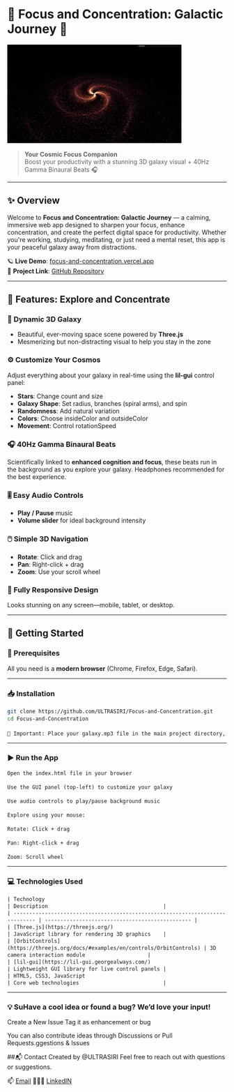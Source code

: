 # 🧠 Focus and Concentration: Galactic Journey 🌌

![Galaxy Animation](images/galaxy-screenshot.gif)

> **Your Cosmic Focus Companion**  
> Boost your productivity with a stunning 3D galaxy visual + 40Hz Gamma Binaural Beats 🎧

---

## ✨ Overview

Welcome to **Focus and Concentration: Galactic Journey** — a calming, immersive web app designed to sharpen your focus, enhance concentration, and create the perfect digital space for productivity. Whether you're working, studying, meditating, or just need a mental reset, this app is your peaceful galaxy away from distractions.

🪐 **Live Demo**: [focus-and-concentration.vercel.app](https://focus-and-concentration.vercel.app)  
🌌 **Project Link**: [GitHub Repository](https://github.com/ULTRASIRI/Focus-and-Concentration)

---

## 🎯 Features: Explore and Concentrate

### 🌌 Dynamic 3D Galaxy
- Beautiful, ever-moving space scene powered by **Three.js**
- Mesmerizing but non-distracting visual to help you stay in the zone

### ⚙️ Customize Your Cosmos
Adjust everything about your galaxy in real-time using the **lil-gui** control panel:

- **Stars**: Change count and size  
- **Galaxy Shape**: Set radius, branches (spiral arms), and spin  
- **Randomness**: Add natural variation  
- **Colors**: Choose insideColor and outsideColor  
- **Movement**: Control rotationSpeed  

### 🎧 40Hz Gamma Binaural Beats
Scientifically linked to **enhanced cognition and focus**, these beats run in the background as you explore your galaxy. Headphones recommended for the best experience.

### 🎚️ Easy Audio Controls
- **Play / Pause** music  
- **Volume slider** for ideal background intensity

### 🖱️ Simple 3D Navigation
- **Rotate**: Click and drag  
- **Pan**: Right-click + drag  
- **Zoom**: Use your scroll wheel  

### 📱 Fully Responsive Design
Looks stunning on any screen—mobile, tablet, or desktop.

---

## 🚀 Getting Started

### 🔧 Prerequisites
All you need is a **modern browser** (Chrome, Firefox, Edge, Safari).

---

### 📥 Installation

```bash
git clone https://github.com/ULTRASIRI/Focus-and-Concentration.git
cd Focus-and-Concentration

📁 Important: Place your galaxy.mp3 file in the main project directory, next to index.html.
```
---


### ▶️ Run the App
```
Open the index.html file in your browser

Use the GUI panel (top-left) to customize your galaxy

Use audio controls to play/pause background music

Explore using your mouse:

Rotate: Click + drag

Pan: Right-click + drag

Zoom: Scroll wheel
```

---

### 💻 Technologies Used
```
| Technology                                                                    | Description                                     |
| ----------------------------------------------------------------------------- | ----------------------------------------------- |
| [Three.js](https://threejs.org/)                                              | JavaScript library for rendering 3D graphics    |
| [OrbitControls](https://threejs.org/docs/#examples/en/controls/OrbitControls) | 3D camera interaction module                    |
| [lil-gui](https://lil-gui.georgealways.com/)                                  | Lightweight GUI library for live control panels |
| HTML5, CSS3, JavaScript                                                       | Core web technologies                           |
```
---

### 💡 SuHave a cool idea or found a bug? We’d love your input!

Create a New Issue
Tag it as enhancement or bug

You can also contribute ideas through Discussions or Pull Requests.ggestions & Issues

##📬 Contact
Created by @ULTRASIRI
Feel free to reach out with questions or suggestions.

📫 [Email](ceo.shriinath@gmail.com)
🧑🏻‍💻 [LinkedIN](www.linkedin.com/in/shrinath-hinge)
